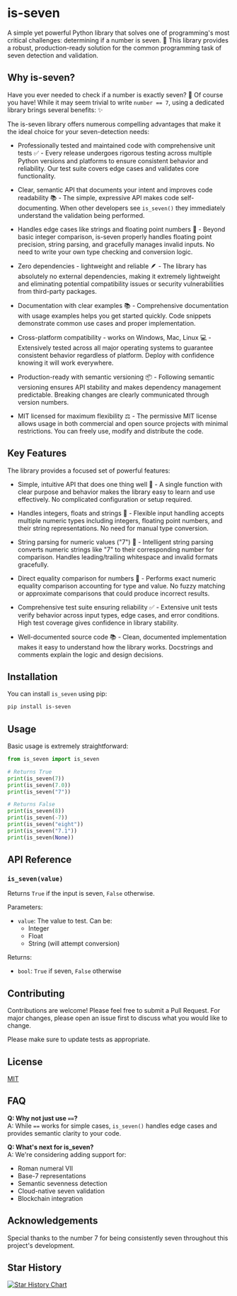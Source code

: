 # is-seven

A simple yet powerful Python library that solves one of programming's most critical challenges: determining if a number is seven. 🔢 This library provides a robust, production-ready solution for the common programming task of seven detection and validation.

## Why is-seven?

Have you ever needed to check if a number is exactly seven? 🤔 Of course you have! While it may seem trivial to write `number == 7`, using a dedicated library brings several benefits: ✨

The is-seven library offers numerous compelling advantages that make it the ideal choice for your seven-detection needs:

- Professionally tested and maintained code with comprehensive unit tests ✅ - Every release undergoes rigorous testing across multiple Python versions and platforms to ensure consistent behavior and reliability. Our test suite covers edge cases and validates core functionality.

- Clear, semantic API that documents your intent and improves code readability 📚 - The simple, expressive API makes code self-documenting. When other developers see `is_seven()` they immediately understand the validation being performed.

- Handles edge cases like strings and floating point numbers 🎯 - Beyond basic integer comparison, is-seven properly handles floating point precision, string parsing, and gracefully manages invalid inputs. No need to write your own type checking and conversion logic.

- Zero dependencies - lightweight and reliable 🪶 - The library has absolutely no external dependencies, making it extremely lightweight and eliminating potential compatibility issues or security vulnerabilities from third-party packages.

- Documentation with clear examples 📚 - Comprehensive documentation with usage examples helps you get started quickly. Code snippets demonstrate common use cases and proper implementation.

- Cross-platform compatibility - works on Windows, Mac, Linux 💻 - Extensively tested across all major operating systems to guarantee consistent behavior regardless of platform. Deploy with confidence knowing it will work everywhere.

- Production-ready with semantic versioning 📦 - Following semantic versioning ensures API stability and makes dependency management predictable. Breaking changes are clearly communicated through version numbers.

- MIT licensed for maximum flexibility ⚖️ - The permissive MIT license allows usage in both commercial and open source projects with minimal restrictions. You can freely use, modify and distribute the code.

## Key Features

The library provides a focused set of powerful features:

- Simple, intuitive API that does one thing well 🎯 - A single function with clear purpose and behavior makes the library easy to learn and use effectively. No complicated configuration or setup required.

- Handles integers, floats and strings 🔢 - Flexible input handling accepts multiple numeric types including integers, floating point numbers, and their string representations. No need for manual type conversion.

- String parsing for numeric values ("7") 📝 - Intelligent string parsing converts numeric strings like "7" to their corresponding number for comparison. Handles leading/trailing whitespace and invalid formats gracefully.

- Direct equality comparison for numbers 🎯 - Performs exact numeric equality comparison accounting for type and value. No fuzzy matching or approximate comparisons that could produce incorrect results.

- Comprehensive test suite ensuring reliability ✅ - Extensive unit tests verify behavior across input types, edge cases, and error conditions. High test coverage gives confidence in library stability.

- Well-documented source code 📚 - Clean, documented implementation makes it easy to understand how the library works. Docstrings and comments explain the logic and design decisions.

## Installation

You can install `is_seven` using pip:

```bash
pip install is-seven
```

## Usage

Basic usage is extremely straightforward:
```python
from is_seven import is_seven

# Returns True
print(is_seven(7))
print(is_seven(7.0))
print(is_seven("7"))

# Returns False
print(is_seven(8))
print(is_seven(-7))
print(is_seven("eight"))
print(is_seven("7.1"))
print(is_seven(None))
```

## API Reference

### `is_seven(value)`

Returns `True` if the input is seven, `False` otherwise.

Parameters:
- `value`: The value to test. Can be:
  - Integer
  - Float
  - String (will attempt conversion)

Returns:
- `bool`: `True` if seven, `False` otherwise

## Contributing

Contributions are welcome! Please feel free to submit a Pull Request. For major changes, please open an issue first to discuss what you would like to change.

Please make sure to update tests as appropriate.

## License

[MIT](https://choosealicense.com/licenses/mit/)

## FAQ

**Q: Why not just use `==`?**  
A: While `==` works for simple cases, `is_seven()` handles edge cases and provides semantic clarity to your code.

**Q: What's next for is_seven?**  
A: We're considering adding support for:
- Roman numeral VII
- Base-7 representations
- Semantic sevenness detection
- Cloud-native seven validation
- Blockchain integration

## Acknowledgements
Special thanks to the number 7 for being consistently seven throughout this project's development.

## Star History

[![Star History Chart](https://api.star-history.com/svg?repos=cwingho/is-seven&type=Timeline)](https://star-history.com/#cwingho/is-seven&Timeline)
